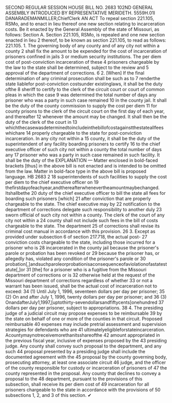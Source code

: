 SECOND REGULAR SESSION
HOUSE BILL NO. 2683
102ND GENERAL ASSEMBLY
INTRODUCED BY REPRESENTATIVE MERIDETH.
5559H.01I DANARADEMANMILLER,ChiefClerk
AN ACT
To repeal section 221.105, RSMo, and to enact in lieu thereof one new section relating to
incarceration costs.
Be it enacted by the General Assembly of the state of Missouri, as follows:
Section A. Section 221.105, RSMo, is repealed and one new section enacted in lieu
2 thereof, to be known as section 221.105, to read as follows:
221.105. 1. The governing body of any county and of any city not within a county
2 shall fix the amount to be expended for the cost of incarceration of prisoners confined in jails
3 or medium security institutions. The per diem cost of post-conviction incarceration of these
4 prisoners chargeable by the law to the state shall be determined, subject to the review and
5 approval of the department of corrections.
6 2. [When] If the final determination of any criminal prosecution shall be such as to
7 renderthe state liablefor post-conviction costsunder existinglaws, it shall be the duty ofthe
8 sheriff to certify to the clerk of the circuit court or court of common pleas in which the case
9 was determined the total number of days any prisoner who was a party in such case remained
10 in the county jail. It shall be the duty of the county commission to supply the cost per diem
11 for county prisons to the clerk of the circuit court on the first day of each year, and thereafter
12 whenever the amount may be changed. It shall then be the duty of the clerk of the court in
13 whichthecasewasdeterminedtoincludeinthebillofcostagainstthestateallfeeswhichare
14 properly chargeable to the state for post-conviction incarceration. In any city not within a
15 county, it shall be the duty of the superintendent of any facility boarding prisoners to certify
16 to the chief executive officer of such city not within a county the total number of days any
17 prisoner who was a party in such case remained in such facility. It shall be the duty of the
EXPLANATION — Matter enclosed in bold-faced brackets [thus] in the above bill is not enacted and is
intended to be omitted from the law. Matter in bold-face type in the above bill is proposed language.
HB 2683 2
18 superintendents of such facilities to supply the cost per diem to the chief executive officer on
19 thefirstdayofeachyear,andthereafterwhenevertheamountmaybechanged. Itshallbethe
20 duty of the chief executive officer to bill the state all fees for boarding such prisoners [which]
21 after conviction that are properly chargeable to the state. The chief executive may by
22 notification to the department of corrections delegate such responsibility to another duly
23 sworn official of such city not within a county. The clerk of the court of any city not within a
24 county shall not include such fees in the bill of costs chargeable to the state. The department
25 of corrections shall revise its criminal cost manual in accordance with this provision.
26 3. Except as provided under subsection 6 of section 217.718, the actual post-
27 conviction costs chargeable to the state, including those incurred for a prisoner who is
28 incarcerated in the county jail because the prisoner's parole or probation has been revoked or
29 because the prisoner has, or allegedly has, violated any condition of the prisoner's parole or
30 probation[,]andsuchparoleorprobationisaconsequenceofaviolationofastatestatute[,]or
31 [the] for a prisoner who is a fugitive from the Missouri department of corrections or is
32 otherwise held at the request of the Missouri department of corrections regardless of whether
33 or not a warrant has been issued, shall be the actual cost of incarceration not to exceed:
34 (1) Until July 1, 1996, seventeen dollars per day per prisoner;
35 (2) On and after July 1, 1996, twenty dollars per day per prisoner; and
36 (3) OnandafterJuly1,1997,[uptothirty-sevendollarsandfiftycents]onehundred
37 dollars per day per prisoner, subject to appropriations.
38 4. The presiding judge of a judicial circuit may propose expenses to be reimbursable
39 by the state on behalf of one or more of the counties in that circuit. Proposed reimbursable
40 expenses may include pretrial assessment and supervision strategies for defendants who are
41 ultimatelyeligibleforstateincarceration. Acountymaynotreceivemorethanitsshareofthe
42 amount appropriated in the previous fiscal year, inclusive of expenses proposed by the
43 presiding judge. Any county shall convey such proposal to the department, and any such
44 proposal presented by a presiding judge shall include the documented agreement with the
45 proposal by the county governing body, prosecuting attorney, at least one associate circuit
46 judge, and the officer of the county responsible for custody or incarceration of prisoners of
47 the county represented in the proposal. Any county that declines to convey a proposal to the
48 department, pursuant to the provisions of this subsection, shall receive its per diem cost of
49 incarceration for all prisoners chargeable to the state in accordance with the provisions of
50 subsections 1, 2, and 3 of this section.
✔